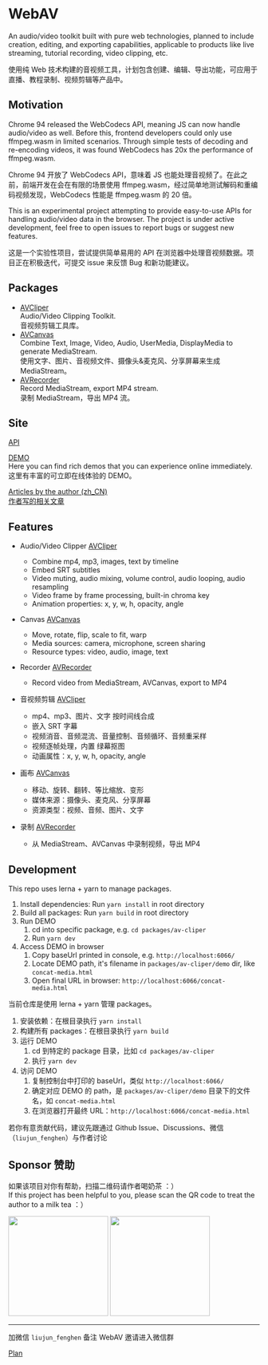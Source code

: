 # WebAV

An audio/video toolkit built with pure web technologies, planned to include creation, editing, and exporting capabilities, applicable to products like live streaming, tutorial recording, video clipping, etc.

使用纯 Web 技术构建的音视频工具，计划包含创建、编辑、导出功能，可应用于直播、教程录制、视频剪辑等产品中。

## Motivation

Chrome 94 released the WebCodecs API, meaning JS can now handle audio/video as well. Before this, frontend developers could only use ffmpeg.wasm in limited scenarios. Through simple tests of decoding and re-encoding videos, it was found WebCodecs has 20x the performance of ffmpeg.wasm.

Chrome 94 开放了 WebCodecs API，意味着 JS 也能处理音视频了。在此之前，前端开发在会在有限的场景使用 ffmpeg.wasm，经过简单地测试解码和重编码视频发现，WebCodecs 性能是 ffmpeg.wasm 的 20 倍。

This is an experimental project attempting to provide easy-to-use APIs for handling audio/video data in the browser. The project is under active development, feel free to open issues to report bugs or suggest new features.

这是一个实验性项目，尝试提供简单易用的 API 在浏览器中处理音视频数据。项目正在积极迭代，可提交 issue 来反馈 Bug 和新功能建议。

## Packages

- [AVCliper](packages/av-cliper/README.md)  
  Audio/Video Clipping Toolkit.  
  音视频剪辑工具库。
- [AVCanvas](packages/av-canvas/README.md)  
  Combine Text, Image, Video, Audio, UserMedia, DisplayMedia to generate MediaStream.  
  使用文字、图片、音视频文件、摄像头&麦克风、分享屏幕来生成 MediaStream。
- [AVRecorder](packages/av-recorder/README.md)  
  Record MediaStream, export MP4 stream.  
  录制 MediaStream，导出 MP4 流。

## Site

[API](https://hughfenghen.github.io/WebAV/guide)

[DEMO](https://hughfenghen.github.io/WebAV/demo/)  
Here you can find rich demos that you can experience online immediately.  
这里有丰富的可立即在线体验的 DEMO。

[Articles by the author (zh_CN)](https://hughfenghen.github.io/WebAV/article)  
[作者写的相关文章](https://hughfenghen.github.io/WebAV/article)

## Features

- Audio/Video Clipper [AVCliper](packages/av-cliper/README.md)
  - Combine mp4, mp3, images, text by timeline
  - Embed SRT subtitles
  - Video muting, audio mixing, volume control, audio looping, audio resampling
  - Video frame by frame processing, built-in chroma key
  - Animation properties: x, y, w, h, opacity, angle
- Canvas [AVCanvas](packages/av-canvas/README.md)
  - Move, rotate, flip, scale to fit, warp
  - Media sources: camera, microphone, screen sharing
  - Resource types: video, audio, image, text
- Recorder [AVRecorder](packages/av-recorder/README.md)

  - Record video from MediaStream, AVCanvas, export to MP4

- 音视频剪辑 [AVCliper](packages/av-cliper/README.md)
  - mp4、mp3、图片、文字 按时间线合成
  - 嵌入 SRT 字幕
  - 视频消音、音频混流、音量控制、音频循环、音频重采样
  - 视频逐帧处理，内置 绿幕抠图
  - 动画属性：x, y, w, h, opacity, angle
- 画布 [AVCanvas](packages/av-canvas/README.md)
  - 移动、旋转、翻转、等比缩放、变形
  - 媒体来源：摄像头、麦克风、分享屏幕
  - 资源类型：视频、音频、图片、文字
- 录制 [AVRecorder](packages/av-recorder/README.md)
  - 从 MediaStream、AVCanvas 中录制视频，导出 MP4

## Development

This repo uses lerna + yarn to manage packages.

1. Install dependencies: Run `yarn install` in root directory
2. Build all packages: Run `yarn build` in root directory
3. Run DEMO
   1. cd into specific package, e.g. `cd packages/av-cliper`
   2. Run `yarn dev`
4. Access DEMO in browser
   1. Copy baseUrl printed in console, e.g. `http://localhost:6066/`
   2. Locate DEMO path, it's filename in `packages/av-cliper/demo` dir, like `concat-media.html`
   3. Open final URL in browser: `http://localhost:6066/concat-media.html`

当前仓库是使用 lerna + yarn 管理 packages。

1. 安装依赖：在根目录执行 `yarn install`
2. 构建所有 packages：在根目录执行 `yarn build`
3. 运行 DEMO
   1. cd 到特定的 package 目录，比如 `cd packages/av-cliper`
   2. 执行 `yarn dev`
4. 访问 DEMO
   1. 复制控制台中打印的 baseUrl，类似 `http://localhost:6066/`
   2. 确定对应 DEMO 的 path，是 `packages/av-cliper/demo` 目录下的文件名，如 `concat-media.html`
   3. 在浏览器打开最终 URL：`http://localhost:6066/concat-media.html`

若你有意贡献代码，建议先跟通过 Github Issue、Discussions、微信（`liujun_fenghen`）与作者讨论

## Sponsor 赞助

如果该项目对你有帮助，扫描二维码请作者喝奶茶 ：）   
If this project has been helpful to you, please scan the QR code to treat the author to a milk tea ：）

<img src="https://github.com/hughfenghen/WebAV/assets/3307051/4b25836a-3f85-4160-b0bf-6c8360fad9a4" width=200 />
<img src="https://github.com/hughfenghen/WebAV/assets/3307051/b0d8ff07-71c9-46c1-af33-019420d17c06" width=200 />

---

加微信 `liujun_fenghen` 备注 WebAV 邀请进入微信群

[Plan](./plan.md)
